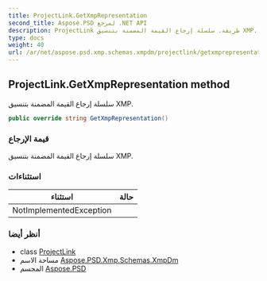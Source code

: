 ```yaml
---
title: ProjectLink.GetXmpRepresentation
second_title: Aspose.PSD لمرجع .NET API
description: ProjectLink طريقة. سلسلة إرجاع القيمة المضمنة بتنسيق XMP.
type: docs
weight: 40
url: /ar/net/aspose.psd.xmp.schemas.xmpdm/projectlink/getxmprepresentation/
---
```

## ProjectLink.GetXmpRepresentation method

سلسلة إرجاع القيمة المضمنة بتنسيق XMP.

```csharp
public override string GetXmpRepresentation()
```

### قيمة الإرجاع

سلسلة إرجاع القيمة المضمنة بتنسيق XMP.

### استثناءات

| استثناء | حالة |
| --- | --- |
| NotImplementedException |  |

### أنظر أيضا

* class [ProjectLink](../)
* مساحة الاسم [Aspose.PSD.Xmp.Schemas.XmpDm](../../projectlink/)
* المجسم [Aspose.PSD](../../../)


